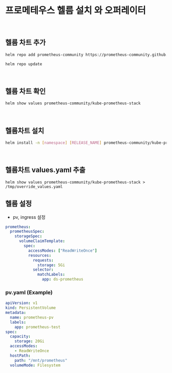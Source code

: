 # 프로메테우스 헬름 설치 와 오퍼레이터

<br>

## 헬름 차트 추가

```bash
helm repo add prometheus-community https://prometheus-community.github.io/helm-charts

helm repo update
```

<br>

## 헬름 차트 확인

```bash
helm show values prometheus-community/kube-prometheus-stack
```


<br>

## 헬름차트 설치

```bash
helm install -n [namespace] [RELEASE_NAME] prometheus-community/kube-prometheus-stack
```

<br>

## 헬름차트 values.yaml 추출

```
helm show values prometheus-community/kube-prometheus-stack > /tmp/override_values.yaml
```

## 헬름 설정

- pv, ingress 설정

```yaml
prometheus:
  prometheusSpec:
    storageSpec:
      volumeClaimTemplate:
        spec:
          accessModes: ["ReadWriteOnce"]
          resources:
            requests:
              storage: 5Gi
            selector:
              matchLabels:
                app: ds-prometheus
```

### pv.yaml (Example)

```yaml
apiVersion: v1
kind: PersistentVolume
metadata:
  name: prometheus-pv
  labels:
    app: prometheus-test
spec:
  capacity:
    storage: 20Gi
  accessModes:
    - ReadWriteOnce
  hostPath:
    path: "/mnt/prometheus"
  volumeMode: Filesystem
```


